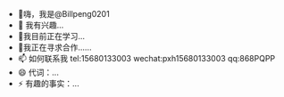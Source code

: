 - 👋嗨，我是@Billpeng0201
- 👀 我有兴趣...
- 🌱我目前正在学习...
- 💞️我正在寻求合作......
- 📫 如何联系我 tel:15680133003  wechat:pxh15680133003  qq:868PQPP
- 😄 代词：...
- ⚡ 有趣的事实：...

<!---
Billpeng0201/Billpeng0201 是一个 ✨ 特殊 ✨ 存储库，因为它的“README.md”（此文件）出现在您的 GitHub 个人资料上。
您可以点击预览链接来查看您的更改。
--->
